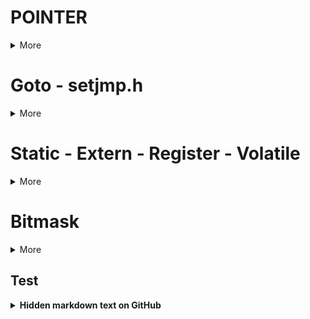 # POINTER
<details><summary>More</summary>
<p>

## Definition
A pointer is a variable to store the address of the other variable.It is easier to handle the memory by using pointer.

## Pointer size
**The pointer size depend on the architecture of microcontroller.**

**Example:**
32-bit MCU -> Pointer size = 4 bytes

```cpp
#include <stdio.h>
#include <stdbool.h>

int main(int argc, char const *argv[]){
    printf("%d bytes\n", sizeof(int *));
    printf("%d bytes\n", sizeof(char *));
    printf("%d bytes\n", sizeof(float *));
    printf("%d bytes\n", sizeof(double *));
    printf("%d bytes\n", sizeof(long *));
    printf("%d bytes\n", sizeof(short *));
    printf("%d bytes\n", sizeof(long long *));
    printf("%d bytes\n", sizeof(bool *));
    return 0;
}
```
```cpp
4 bytes
4 bytes
4 bytes
4 bytes
4 bytes
4 bytes
4 bytes
4 bytes
```



## Pointer classification
### 1.Void pointer
**Void pointer** is used to point to the address of variable under any data-type (ex: int, char, double, etc).
If we want to use the **Void pointer** , we need to assign its datatype the same as the variable pointed.

****Syntax**:** ``` void *ptr_void; ```

**Example:**
```cpp
#include <stdio.h>

void sum(int a, int b){
    printf("%d + %d = %d\n", a, b, a+b);
}

int main(int argc, char const *argv[]){
    void *ptr_void;
    ptr_void = (void*)sum;
    ((void (*)(int,int))ptr_void)(9,3);

    int var_int = 10;
    ptr_void = &var_int;
    printf("Dia chi: %p, int: %d\n", ptr_void, *(int*)ptr_void);

    double var_double = 3.14;
    ptr_void = &var_double;
    printf("Dia chi: %p, double: %.3f\n", ptr_void, *(double*)ptr_void);

    char var_char = 'B';
    ptr_void = &var_char;
    printf("Dia chi: %p, char: %c\n", ptr_void, *(char*)ptr_void);

    return 0;
}
```
```cpp
9 + 3 = 12
Dia chi: 00000000005FFE94, int: 10
Dia chi: 00000000005FFE88, double: 3.140
Dia chi: 00000000005FFE87, char: B
```
### 2.Function pointer
**Function pointer** is to store the address of function


A function pointer is a variable that contains the address of a function. Since it is a pointer variable though with some restricted properties, you can use it pretty much like you would any other pointer variable in data structures. We need to declare the return value and argument datatype of this pointer.

NOTE: We can not allocate memory for the **Function pointer**.


****Syntax**:** 
```cpp
<return_type> (* func_pointer)(input_1_data type, input_2_data type,....);

int (*ptr)(int,double);
void (*array[])(int,int);

```

**Example**
```cpp
#include <stdio.h>

void tong(int a, int b){
    printf("%d + %d = %d\n", a, b, a+b);
}

void hieu(int a, int b){
    printf("%d - %d = %d\n", a, b, a-b);
}

void tich(int a, int b){
    printf("%d x %d = %d\n", a, b, a*b);
}

void thuong(int a, int b){
    printf("%d/%d = %0.3f\n", a, b, a/(double)b);
}

int main(int argc, char const *argv[]){
    // khai báo con trỏ ptr có kiểu trả về là void
    // tham số truyền vào là 2 tham số kiểu integer
    void (*pheptoan[])(int,int) = {&tong, &hieu, &tich, &thuong};
    pheptoan[0](7,10);
    pheptoan[1](7,10);
    pheptoan[2](7,7);
    pheptoan[3](6,5);
    return 0;
}
```

### 3.Pointer to constant


**Pointer to Constant** means that the pointer point to a varible, however, it can not change value of variable


**Syntax**:
```cpp
<data_type> const *ptr_const;
const <data_type> *ptr_const;
```



### 4.Constant pointer
**Constant pointer** is the pointer which only point to **a fix address**. That mean, we can not point to other address.

**Syntax**:
```cpp
int *const const_ptr = &value;
```



### 5.NULL pointer 
In case we declare a pointer and do not assign to any variable. We need to assign it to **NULL*.
```cpp
int *ptr_null = NULL;
//  ptr_null = 0x00: initalize address value
// *ptr_null = 0   : initalize value
```
### 6.Pointer to pointer
The first pointer is used to store the address of the variable. And the second pointer is used to store the address of the first pointer. That is why they are also known as double-pointers. We can use a pointer to a pointer to change the values of normal pointers or create a variable-sized 2-D array. A double pointer occupies the same amount of space in the memory stack as a normal pointer.

## Example of Pointer 
```cpp
#include <stdio.h>
#include <string.h>

typedef struct{
    char  ten[50];
    float diemTrungBinh;
    int   id;
}SinhVien_t;

int stringCompare(const char *str1,const char *str2){ // Why const???, if not const???
    while (*str1 && (*str1 == *str2)){    // so sánh từng ký tự của mỗi chuỗi
        str1++;  // tăng địa chỉ để truy cập vào ký tự tiếp theo khi 2 ký tự giống nhau
        str2++;
    }
    return *(const unsigned char*)str1 - *(const unsigned char*)str2; // lấy mã Ascii để so sánh   // Why unsigned char???
}

// Hàm so sánh theo tên
int compareByName(const void *a,const void *b){	// why void pointer???
    SinhVien_t *sv1 = (SinhVien_t *)a;
    SinhVien_t *sv2 = (SinhVien_t *)b;
    return stringCompare(sv1->ten, sv2->ten);
}

// Hàm so sánh theo điểm trung bình
int compareByDiemTrungBinh(const void *a, const void *b) {
   SinhVien_t *sv1 = (SinhVien_t *)a;
   SinhVien_t *sv2 = (SinhVien_t *)b;
   if (sv1->diemTrungBinh > sv2->diemTrungBinh)
   {
       return 1;
   }
  
   return 0;
}

// Hàm so sánh theo ID
int compareByID(const void *a, const void *b) {
   SinhVien_t *sv1 = (SinhVien_t *)a;
   SinhVien_t *sv2 = (SinhVien_t *)b;
   return sv1->id - sv2->id;
}

// Hàm hoán vị
void swapSV(SinhVien_t *a, SinhVien_t *b){
    SinhVien_t temp;
    temp = *a;
    *a = *b;
    *b = temp;
}

// Hàm sắp xếp sinh viên dựa theo tiêu chí (tên hoặc điểm hoặc ID)
void sort(SinhVien_t array[], size_t size, int (*compareFunc)(const void *, const void *)){
    int i,j;
    for (i=0; i<size-1; i++){
        for (j=i+1; j<size; j++){
            if (compareFunc(array+i,array+j) > 0){
                swapSV(array+i,array+j);
            }
        }
    }
}



void display(SinhVien_t *array, size_t size){
    for (size_t i = 0; i < size; i++){
        printf("ID: %d,  Ten: %s,   Diem tb: %.2f\n", array[i].id, array[i].ten, array[i].diemTrungBinh);
    }
    printf("\n");
}

int main(int argc, char const *argv[]){
    SinhVien_t danhsanhSV[] = {
        {
            .ten = "Hoang",
            .diemTrungBinh = 7.5,
            .id = 100
        },
        {
            .ten = "Tuan",
            .diemTrungBinh = 6.5,
            .id = 101
        },
        {
            .ten = "Vy",
            .diemTrungBinh = 5.5,
            .id = 102
        }
    };
    size_t size = sizeof(danhsanhSV) / sizeof(danhsanhSV[0]);
    
    // Sắp xếp theo tên
    sort(danhsanhSV, size, compareByName);
    display(danhsanhSV, size);

    // Sắp xếp theo điểm trung bình
    sort(danhsanhSV, size, compareByDiemTrungBinh);
    display(danhsanhSV, size);

    // Sắp xếp theo ID
    sort(danhsanhSV, size, compareByID);
    display(danhsanhSV, size);

    return 0;
}
```
```cpp
ID: 100,  Ten: Hoang,   Diem tb: 7.50
ID: 101,  Ten: Tuan,   Diem tb: 6.50
ID: 102,  Ten: Vy,   Diem tb: 5.50

ID: 102,  Ten: Vy,   Diem tb: 5.50
ID: 101,  Ten: Tuan,   Diem tb: 6.50
ID: 100,  Ten: Hoang,   Diem tb: 7.50

ID: 100,  Ten: Hoang,   Diem tb: 7.50
ID: 101,  Ten: Tuan,   Diem tb: 6.50
ID: 102,  Ten: Vy,   Diem tb: 5.50
```

</p>
</details>

# Goto - setjmp.h
<details><summary>More</summary>
<p>

## Goto statement
### Definition



**goto** tells the compiler to go to or jump to the statement marked as a label.

NOTE: The use of the **goto** statement is highly discouraged as it makes the program logic very complex and is hard to follow the program flow.

**Example:**
```cpp
    int i=0;
    
    // đặt label start
    start:
        if (i >= 5){
            goto end;       // move to label "end"
        }
        printf("%d\n",i);
        i++;
        goto start;

    // đặt label end
    end:
        printf("The end\n");// move to label "start"
    return 0;
}
```


### Goto application
#### Exit the **loop in loop**
In case, we need to exit from multiple loop that is very complicated to exit one by one. So, **goto** will be useful in this case.

```cpp
int main(int argc, char const *argv[]){
    int count=0;

    for (int i=0; i<10; i++){
        for (int j=0; j<10; j++){
            if (i==5 && j==5) goto exit_loops;
            else{
                printf("i=%d  j=%d\n", i, j);
            }
        }
    }
    
    exit_loops:
    return 0;
}
```

#### Error handling & release memory
We can use **goto** to release the allocated memory before exit the function.
```cpp
void process_data() {
    int *data = malloc(sizeof(int) * 100);
    if (data == NULL) {
        goto cleanup;
    }

    // TODO

    cleanup:
    free(data);
}
```

#### Finite State Machines (FSM)

```cpp
switch (current_state) {
    case STATE_A:
        // Xử lý State A
        if (condition) {
            goto STATE_B;
        }
        break;

    case STATE_B:
        // Xử lý State B
        break;
}
```

## setjmp library
### Definition
There are 2 main function in this librayry: **setjmp** and **longjmp**.

```cpp
setjmp(jmp_buf buf);
```
```cpp
void longjmp(SETJMP_FLOAT128 *_Buf, int _Value);
```

**How does it work?**

**Example:**
```cpp
#include <stdio.h>
#include <setjmp.h>

jmp_buf buf;
int exception_code;

double thuong(int a, int b){
	if (!b){
		longjmp(buf,1);
	}
	return a/(double)b;
}

int checkArray(int *arr, int size){
    	if (size <= 0){
        	longjmp(buf,2);
	}
    	return 1;
}

int main(int argc, char const *argv[]){
	// khi bắt đầu thì setjmp(buf) luôn bằng 0

	if ((exception_code = setjmp(buf)) == 0){
		int array[0];
		double ketqua = thuong(8,0);
		printf("Ket qua: %0.3f\n", ketqua);
		checkArray(array,0);
	}
	else if (exception_code == 1){
		printf("ERROR! Mau bang 0\n");
	}
	else if (exception_code == 2){
		printf("ERROR! Array bang 0\n");
	}
	return 0;
}
```

### Exception handling
Use **setjmp** & **longjmp** for exception handling in programming C by macro define: **TRY**, **CATCH**, **THROW**.

```cpp
#include <stdio.h>
#include <setjmp.h>

jmp_buf buf;
int exception_code;

#define TRY if ((exception_code = setjmp(buf)) == 0)
#define CATCH(x) else if (exception_code == x)
#define THROW(x) longjmp(buf,x)
```

**Example:**
```cpp
#include <stdio.h>
#include <setjmp.h>

jmp_buf buf;
int exception_code;

#define TRY if ((exception_code = setjmp(buf)) == 0)
#define CATCH(x) else if (exception_code == x)
#define THROW(x) longjmp(buf,x)

double thuong(int a, int b){
    if (b == 0){
        THROW(1);
    }
    return a/(double)b;
}

int checkArray(int *arr, int size){
    if (size <= 0){
        THROW(2);
    }
    return 1;
}

int main(int argc, char const *argv[])
{
    
    TRY{
        int array[0];
        double ketqua = thuong(8,1);
        printf("Ket qua = %0.3f\n",ketqua);
        checkArray(array,0);
    }
    CATCH(1){
        printf("Error\n");
    }
    CATCH(2){
        printf("Error! Array = 0\n");
    }

    return 0;
}
```

</p>
</details>

# Static - Extern - Register - Volatile
<details><summary>More</summary>
<p>

## Static
**Syntax**:
```cpp
static <data_type> <name_variable>;
static <data_type> <name_function>;
```

### static local variables
A local variable in a function is declared with static remaining the value of variable when call function within this function.


**Example:**
```cpp
#include <stdio.h>

int *ptr = NULL;

void Func(){
    static int a=0;
    ptr = &a;
    a++;
    printf("a = %d\n",a);
}

int main(int argc, char const *argv[]){
    Func();     // in ra "a = 1"
    Func();     // in ra "a = 2"
    *ptr = 20;  // a = 20
    Func();     // in ra "a = 21"
    return 0;
}
```

### static global variables
A local variable in a file is declared with static remaining the value within this function.

**Example:**

File Ex1.c
```cpp
#include <stdio.h>

extern void display();
extern int value1;
extern int value2;

int main(int argc, char const *argv[]){
    value1 = 10;
    value2 = 20;
    display();
    return 0;
}
```
File Ex2.c
```cpp
#include <stdio.h>

static int value1 = 5;
int value2 = 5;

void display(){
    printf("value1=%d\n",value1);
    printf("value2=%d\n",value2);
}
```
```cpp
undefined reference to `value1'
```
Running file Ex1.c cause error due to attempting to use an extern variable when it is declared as static in other file.


## Extern
### Definition

It allows different files in the same folders can access and use the same varible without repeated declaration.

NOTE: **extern** only allows declare, not for assigning.

**Syntax**:
```cpp
extern <data_type> <name_variable>;
```

**Example: **

File main.c
```cpp
#include <stdio.h>

extern int var_global;
extern void Func();

int main(int argc, char const *argv[]){
    var_global = 3;
    Func();
    return 0;
}
```
File File1.c
```cpp
#include <stdio.h>
int var_global = 1;
void Func(){
    printf("%d\n",var_global);
}
```

### Application
**Program pregmantation**: a big program is divided into many smaller files, it is easier for debug and design.

**Sharing variable from library**

**Calculation result sharing between files**





## Volatile
### Definition
The volatile keyword is intended to prevent the compiler from applying any optimizations on objects that can change in ways that cannot be determined by the compiler. 

**Syntax**:
```cpp
volatile <data_type> <name_variable>;
```

Example:
```cpp
volatile int flag;

void interrupt_handler(){
    flag = 1; // flag value can be change
}
```

## Register
### Definition



**register** is to store a global variable within **register** instead of RAM.
**register** help increasing performance of program.
**register** is prioritized for a few varible for calculation purpose in program.

NOTE: **register** is used in restricted due to the limitation of register size.

**Syntax**:
```cpp
register <data_type> <name_variable>;
```

**Example:**
```cpp
#include <stdio.h>
#include <time.h>

int main() {
    // Start point
    clock_t start_time = clock();
    int i;
    //register int i;

    
    for (i = 0; i < 2000000; ++i) {
        // TODO
    }

    // End point
    clock_t end_time = clock();

    // Process time
    double time_taken = ((double)(end_time - start_time)) / CLOCKS_PER_SEC;

    printf("running time: %f giay\n", time_taken);
    return 0;
}
```

Without register ```running time: 0.002 giay```

With register ```running time: 0.001 giay```

</p>
</details>

# Bitmask
<details><summary>More</summary>
<p>

## Definition

A binary digit is used as a flag in bitmasking to denote the status or existence of a feature or trait. To accomplish this, certain bits within a binary number are set or reset to reflect a particular state or value.

Common bitwise operations in bitmasking are:

OR (|) – sets a bit to 1 if either of the corresponding bits in the operands is 1.

AND (&) – sets a bit to 1 if both the corresponding bits in the operands are 1.

XOR (^) – sets a bit to 1 if the corresponding bits in the operands are different.

NOT (~) – flips the bits in the operand, i.e., sets 0 bits to 1 and 1 bits to 0.

## Bitwise operator



![image](https://media.geeksforgeeks.org/wp-content/uploads/20220922145839/BItwiseoperatortruthtable-300x197.png)


![image](https://embeddedwala.com/uploads/images/202206/img_temp_62af09c374d866-36338888-48712239.gif)


</p>
</details>

## Test 
<details>
<summary><b>Hidden markdown text on GitHub</b></summary>

Any folded content here. It requires an empty line just above it.

</details>
